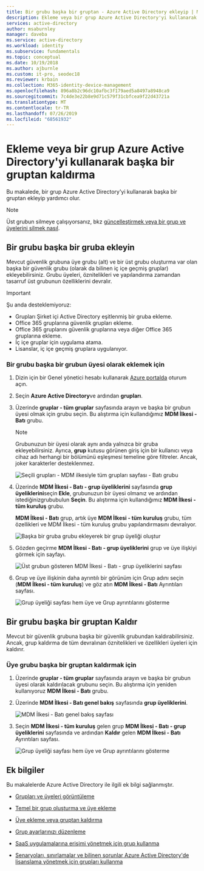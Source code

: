 ```yaml
---
title: Bir grubu başka bir gruptan - Azure Active Directory ekleyip | Microsoft Docs
description: Ekleme veya bir grup Azure Active Directory'yi kullanarak başka bir gruptan kaldırma hakkında yönergeler.
services: active-directory
author: msaburnley
manager: daveba
ms.service: active-directory
ms.workload: identity
ms.subservice: fundamentals
ms.topic: conceptual
ms.date: 10/19/2018
ms.author: ajburnle
ms.custom: it-pro, seodec18
ms.reviewer: krbain
ms.collection: M365-identity-device-management
ms.openlocfilehash: 896a8b2c96dc10afbc3f179aed5a8497a8948ca9
ms.sourcegitcommit: 7c4de3e22b8e9d71c579f31cbfcea9f22d43721a
ms.translationtype: MT
ms.contentlocale: tr-TR
ms.lasthandoff: 07/26/2019
ms.locfileid: "68561932"
---
```

# <a name="add-or-remove-a-group-from-another-group-using-azure-active-directory"></a>Ekleme veya bir grup Azure Active Directory'yi kullanarak başka bir gruptan kaldırma
Bu makalede, bir grup Azure Active Directory'yi kullanarak başka bir gruptan ekleyip yardımcı olur.

>[!Note]
>Üst grubun silmeye çalışıyorsanız, bkz [güncelleştirmek veya bir grup ve üyelerini silmek nasıl](active-directory-groups-delete-group.md).

## <a name="add-a-group-to-another-group"></a>Bir grubu başka bir gruba ekleyin
Mevcut güvenlik grubuna üye grubu (alt) ve bir üst grubu oluşturma var olan başka bir güvenlik grubu (olarak da bilinen iç içe geçmiş gruplar) ekleyebilirsiniz. Grubu üyeleri, öznitelikleri ve yapılandırma zamandan tasarruf üst grubunun özelliklerini devralır.

>[!Important]
>Şu anda desteklemiyoruz:<ul><li>Grupları Şirket içi Active Directory eşitlenmiş bir gruba ekleme.</li><li>Office 365 gruplarına güvenlik grupları ekleme.</li><li>Office 365 gruplarını güvenlik gruplarına veya diğer Office 365 gruplarına ekleme.</li><li>İç içe gruplar için uygulama atama.</li><li>Lisanslar, iç içe geçmiş gruplara uygulanıyor.</li></ul>

### <a name="to-add-a-group-as-a-member-of-another-group"></a>Bir grubu başka bir grubun üyesi olarak eklemek için

1. Dizin için bir Genel yönetici hesabı kullanarak [Azure portalda](https://portal.azure.com) oturum açın.

2. Seçin **Azure Active Directory**ve ardından **grupları**.

3. Üzerinde **gruplar - tüm gruplar** sayfasında arayın ve başka bir grubun üyesi olmak için grubu seçin. Bu alıştırma için kullandığımız **MDM İlkesi - Batı** grubu.

    >[!Note]
    >Grubunuzun bir üyesi olarak aynı anda yalnızca bir gruba ekleyebilirsiniz. Ayrıca, **grup** kutusu görünen giriş için bir kullanıcı veya cihaz adı herhangi bir bölümünü eşleşmesi temeline göre filtreler. Ancak, joker karakterler desteklenmez.

    ![Seçili grupları - MDM ilkesiyle tüm grupları sayfası - Batı grubu](media/active-directory-groups-membership-azure-portal/group-all-groups-screen.png)

4. Üzerinde **MDM İlkesi - Batı - grup üyeliklerini** sayfasında **grup üyeliklerini**seçin **Ekle**, grubunuzun bir üyesi olmanız ve ardından istediğinizgrububulun **Seçin**. Bu alıştırma için kullandığımız **MDM İlkesi - tüm kuruluş** grubu.

    **MDM İlkesi - Batı** grup, artık üye **MDM İlkesi - tüm kuruluş** grubu, tüm özellikleri ve MDM İlkesi - tüm kuruluş grubu yapılandırmasını devralıyor.

    ![Başka bir gruba grubu ekleyerek bir grup üyeliği oluştur](media/active-directory-groups-membership-azure-portal/add-group-membership.png)

5. Gözden geçirme **MDM İlkesi - Batı - grup üyeliklerini** grup ve üye ilişkiyi görmek için sayfayı.

    ![Üst grubun gösteren MDM İlkesi - Batı - grup üyeliklerini sayfası](media/active-directory-groups-membership-azure-portal/group-membership-blade.png)

6. Grup ve üye ilişkinin daha ayrıntılı bir görünüm için Grup adını seçin (**MDM İlkesi - tüm kuruluş**) ve göz atın **MDM İlkesi - Batı** Ayrıntıları sayfası.

    ![Grup üyeliği sayfası hem üye ve Grup ayrıntılarını gösterme](media/active-directory-groups-membership-azure-portal/group-membership-review.png)

## <a name="remove-a-group-from-another-group"></a>Bir grubu başka bir gruptan Kaldır
Mevcut bir güvenlik grubuna başka bir güvenlik grubundan kaldırabilirsiniz. Ancak, grup kaldırma de tüm devralınan öznitelikleri ve özellikleri üyeleri için kaldırır.

### <a name="to-remove-a-member-group-from-another-group"></a>Üye grubu başka bir gruptan kaldırmak için
1. Üzerinde **gruplar - tüm gruplar** sayfasında arayın ve başka bir grubun üyesi olarak kaldırılacak grubunu seçin. Bu alıştırma için yeniden kullanıyoruz **MDM İlkesi - Batı** grubu.

2. Üzerinde **MDM İlkesi - Batı genel bakış** sayfasında **grup üyeliklerini**.

    ![MDM İlkesi - Batı genel bakış sayfası](media/active-directory-groups-membership-azure-portal/group-membership-overview.png)

3. Seçin **MDM İlkesi - tüm kuruluş** gelen grup **MDM İlkesi - Batı - grup üyeliklerini** sayfasında ve ardından **Kaldır** gelen **MDM İlkesi - Batı** Ayrıntıları sayfası.

    ![Grup üyeliği sayfası hem üye ve Grup ayrıntılarını gösterme](media/active-directory-groups-membership-azure-portal/group-membership-remove.png)


## <a name="additional-information"></a>Ek bilgiler
Bu makalelerde Azure Active Directory ile ilgili ek bilgi sağlanmıştır.

- [Grupları ve üyeleri görüntüleme](active-directory-groups-view-azure-portal.md)

- [Temel bir grup oluşturma ve üye ekleme](active-directory-groups-create-azure-portal.md)

- [Üye ekleme veya gruptan kaldırma](active-directory-groups-members-azure-portal.md)

- [Grup ayarlarınızı düzenleme](active-directory-groups-settings-azure-portal.md)

- [SaaS uygulamalarına erişimi yönetmek için grup kullanma](../users-groups-roles/groups-saasapps.md)

- [Senaryoları, sınırlamalar ve bilinen sorunlar Azure Active Directory'de lisanslama yönetmek için grupları kullanma](../users-groups-roles/licensing-group-advanced.md#limitations-and-known-issues)
